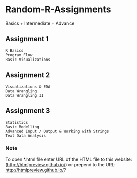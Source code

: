 # Random-R-Assignments
Basics + Intermediate + Advance
## Assignment 1
    R Basics
    Program Flow
    Basic Visualizations
## Assignment 2
    Visualizations & EDA
    Data Wrangling
    Data Wrangling II
## Assignment 3
    Statistics
    Basic Modelling
    Advanced Input / Output & Working with Strings
    Text Data Analysis
### Note
To open *.html file enter URL of the HTML file to this website: (http://htmlpreview.github.io/) or prepend to the URL: http://htmlpreview.github.io/?
